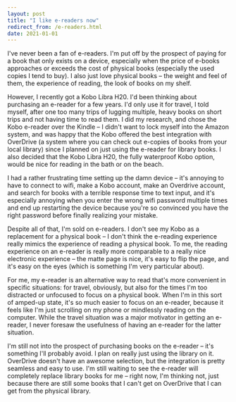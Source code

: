 ```yaml
---
layout: post
title: "I like e-readers now"
redirect_from: /e-readers.html
date: 2021-01-01
---
```


I've never been a fan of e-readers. I'm put off by the prospect of paying for a book that only exists on a device, especially when the price of e-books approaches or exceeds the cost of physical books (especially the used copies I tend to buy). I also just love physical books – the weight and feel of them, the experience of reading, the look of books on my shelf. 

However, I recently got a Kobo Libra H20. I'd been thinking about purchasing an e-reader for a few years. I'd only use it for travel, I told myself, after one too many trips of lugging multiple, heavy books on short trips and not having time to read them. I did my research, and chose the Kobo e-reader over the Kindle – I didn't want to lock myself into the Amazon system, and was happy that the Kobo offered the best integration with OverDrive (a system where you can check out e-copies of books from your local library) since I planned on just using the e-reader for library books. I also decided that the Kobo Libra H20, the fully waterproof Kobo option, would be nice for reading in the bath or on the beach.

I had a rather frustrating time setting up the damn device – it's annoying to have to connect to wifi, make a Kobo account, make an Overdrive account, and search for books with a terrible response time to text input, and it's especially annoying when you enter the wrong wifi password multiple times and end up restarting the device because you're so convinced you have the right password before finally realizing your mistake. 

Despite all of that, I'm sold on e-readers. I don't see my Kobo as a replacement for a physical book – I don't think the e-reading experience really mimics the experience of reading a physical book. To me, the reading experience on an e-reader is really more comparable to a really nice electronic experience – the matte page is nice, it's easy to flip the page, and it's easy on the eyes (which is something I'm very particular about). 

For me, my e-reader is an alternative way to read that's more convenient in specific situations: for travel, obviously, but also for the times I'm too distracted or unfocused to focus on a physical book. When I'm in this sort of amped-up state, it's so much easier to focus on an e-reader, because it feels like I'm just scrolling on my phone or mindlessly reading on the computer. While the travel situation was a major motivator in getting an e-reader, I never foresaw the usefulness of having an e-reader for the latter situation.

I'm still not into the prospect of purchasing books on the e-reader – it's something I'll probably avoid. I plan on really just using the library on it. OverDrive doesn't have an awesome selection, but the integration is pretty seamless and easy to use.  I'm still waiting to see the e-reader will completely replace library books for me – right now, I'm thinking not, just because there are still some books that I can't get on OverDrive that I can get from the physical library.

<script data-goatcounter="https://dlog.goatcounter.com/count"
        async src="//gc.zgo.at/count.js"></script>